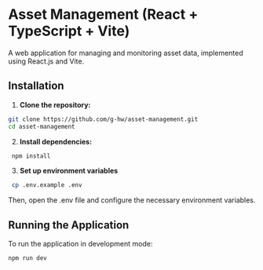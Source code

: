 # Asset Management (React + TypeScript + Vite)

A web application for managing and monitoring asset data, implemented using React.js and Vite.

## Installation

1. **Clone the repository:**

```bash
git clone https://github.com/g-hw/asset-management.git
cd asset-management
```

2. **Install dependencies:**

```bash
 npm install
```

3. **Set up environment variables**

```bash
 cp .env.example .env
```

Then, open the .env file and configure the necessary environment variables.

## Running the Application

To run the application in development mode:

```bash
npm run dev
```
